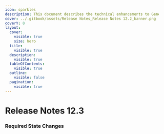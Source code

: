 ```yaml
---
icon: sparkles
description: This document describes the technical enhancements to Generate version 12.3.
cover: ../.gitbook/assets/Release Notes_Release Notes 12.2_banner.png
coverY: 0
layout:
  cover:
    visible: true
    size: hero
  title:
    visible: true
  description:
    visible: true
  tableOfContents:
    visible: true
  outline:
    visible: false
  pagination:
    visible: true
---
```


# Release Notes 12.3

### Required State Changes
